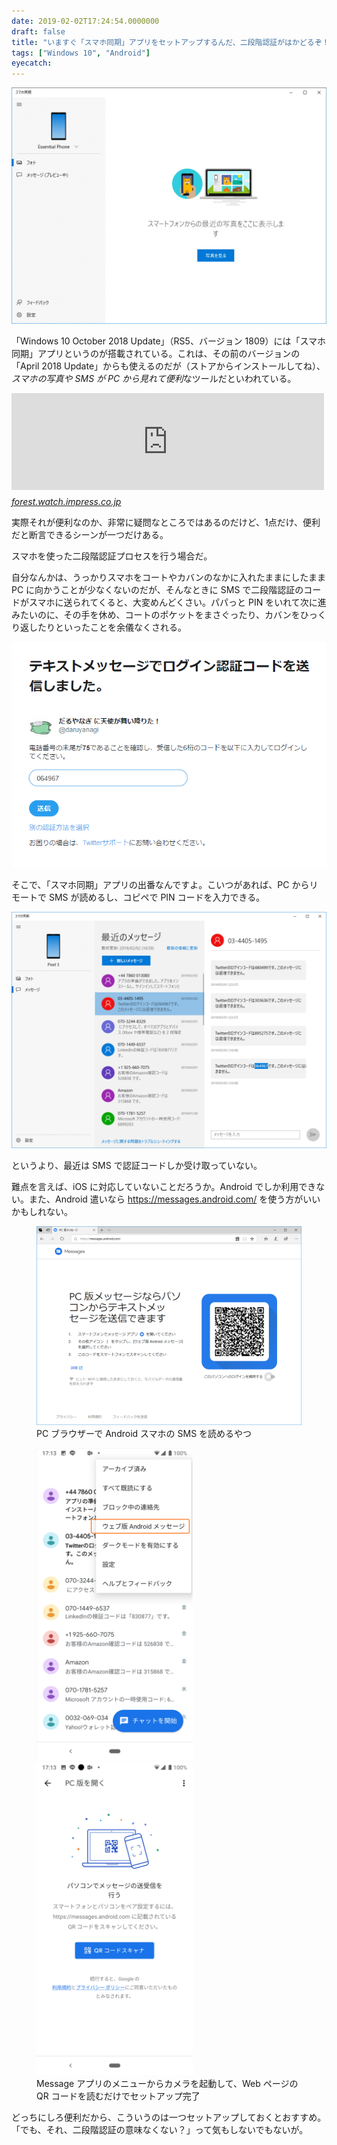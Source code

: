 ```yaml
---
date: 2019-02-02T17:24:54.0000000
draft: false
title: "いますぐ「スマホ同期」アプリをセットアップするんだ、二段階認証がはかどるぞ！"
tags: ["Windows 10", "Android"]
eyecatch: 
---
```

<p><span itemscope itemtype="http://schema.org/Photograph"><img src="20190202170528.png" alt="f:id:daruyanagi:20190202170528p:plain" title="f:id:daruyanagi:20190202170528p:plain" class="hatena-fotolife" itemprop="image"></span></p><p>「Windows 10 October 2018 Update」（RS5、バージョン 1809）には「スマホ同期」アプリというのが搭載されている。これは、その前のバージョンの「April 2018 Update」からも使えるのだが（ストアからインストールしてね）、<i>スマホの写真や SMS が PC から見れて便利</i>なツールだといわれている。</p><p><iframe src="https://hatenablog-parts.com/embed?url=https%3A%2F%2Fforest.watch.impress.co.jp%2Fdocs%2Fserial%2Fyajiuma%2F1146647.html" title="新しいWindows 10の目玉機能「スマホ同期」を試す ～April 2018 Updateでも利用可能／スマホで最近撮った写真やスクリーンショット、SMSへPCからアクセス！【やじうまの杜】" class="embed-card embed-webcard" scrolling="no" frameborder="0" style="display: block; width: 100%; height: 155px; max-width: 500px; margin: 10px 0px;"></iframe><cite class="hatena-citation"><a href="https://forest.watch.impress.co.jp/docs/serial/yajiuma/1146647.html">forest.watch.impress.co.jp</a></cite></p><p>実際それが便利なのか、非常に疑問なところではあるのだけど、1点だけ、便利だと断言できるシーンが一つだけある。</p><p>スマホを使った二段階認証プロセスを行う場合だ。</p><p>自分なんかは、うっかりスマホをコートやカバンのなかに入れたままにしたまま PC に向かうことが少なくないのだが、そんなときに SMS で二段階認証のコードがスマホに送られてくると、大変めんどくさい。パパっと PIN をいれて次に進みたいのに、その手を休め、コートのポケットをまさぐったり、カバンをひっくり返したりといったことを余儀なくされる。</p><p><span itemscope itemtype="http://schema.org/Photograph"><img src="20190202171122.png" alt="f:id:daruyanagi:20190202171122p:plain" title="f:id:daruyanagi:20190202171122p:plain" class="hatena-fotolife" itemprop="image"></span></p><p>そこで、「スマホ同期」アプリの出番なんですよ。こいつがあれば、PC からリモートで SMS が読めるし、コピペで PIN コードを入力できる。</p><p><span itemscope itemtype="http://schema.org/Photograph"><img src="20190202171148.png" alt="f:id:daruyanagi:20190202171148p:plain" title="f:id:daruyanagi:20190202171148p:plain" class="hatena-fotolife" itemprop="image"></span></p><p>というより、最近は SMS で認証コードしか受け取っていない。</p><p>難点を言えば、iOS に対応していないことだろうか。Android でしか利用できない。また、Android 遣いなら <a href="https://messages.android.com/">https://messages.android.com/</a> を使う方がいいかもしれない。</p><p><figure class="figure-image figure-image-fotolife" title="PC ブラウザーで Android スマホの SMS を読めるやつ"><span itemscope itemtype="http://schema.org/Photograph"><img src="20190202171726.png" alt="f:id:daruyanagi:20190202171726p:plain" title="f:id:daruyanagi:20190202171726p:plain" class="hatena-fotolife" itemprop="image"></span><figcaption>PC ブラウザーで Android スマホの SMS を読めるやつ</figcaption></figure></p><p><figure class="figure-image figure-image-fotolife" title="Message アプリのメニューからカメラを起動して、Web ページの QR コードを読むだけでセットアップ完了"><span itemscope itemtype="http://schema.org/Photograph"><img src="20190202171920.png" alt="f:id:daruyanagi:20190202171920p:plain:w250" title="f:id:daruyanagi:20190202171920p:plain:w250" class="hatena-fotolife" style="width:250px" itemprop="image"></span> <span itemscope itemtype="http://schema.org/Photograph"><img src="20190202171923.png" alt="f:id:daruyanagi:20190202171923p:plain:w250" title="f:id:daruyanagi:20190202171923p:plain:w250" class="hatena-fotolife" style="width:250px" itemprop="image"></span><figcaption>Message アプリのメニューからカメラを起動して、Web ページの QR コードを読むだけでセットアップ完了</figcaption></figure></p><p>どっちにしろ便利だから、こういうのは一つセットアップしておくとおすすめ。「でも、それ、二段階認証の意味なくない？」って気もしないでもないが。</p>
